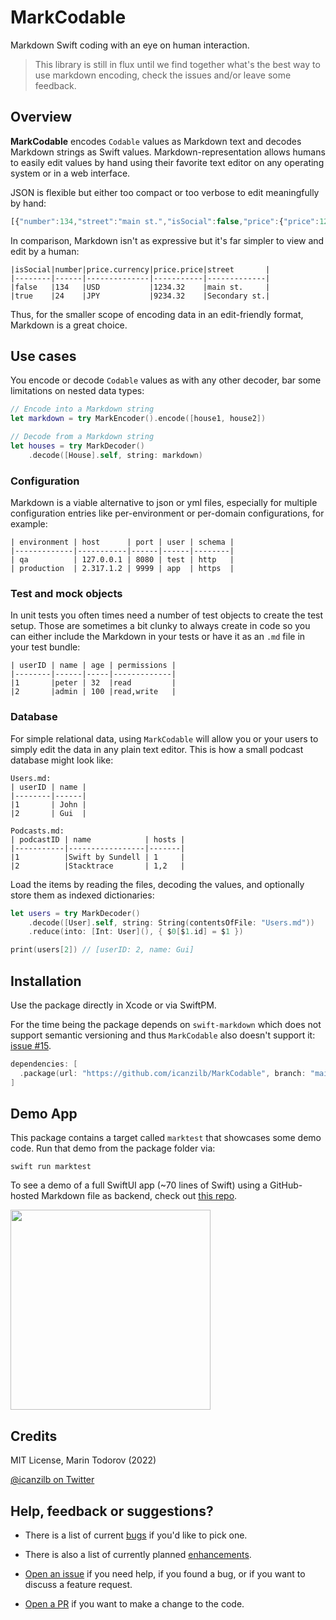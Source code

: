# MarkCodable

Markdown Swift coding with an eye on human interaction.

> This library is still in flux until we find together what's the best way to use markdown encoding, check the issues and/or leave some feedback.

## Overview

**MarkCodable** encodes `Codable` values as Markdown text and decodes Markdown strings as Swift values. Markdown-representation allows humans to easily edit values by hand using their favorite text editor on any operating system or in a web interface.

JSON is flexible but either too compact or too verbose to edit meaningfully by hand:

```javascript
[{"number":134,"street":"main st.","isSocial":false,"price":{"price":1234.3199999999999,"currency":"USD"}},{"number":24,"street":"Secondary st.","isSocial":true,"price":{"price":9234.3199999999997,"currency":"JPY"}}]
```

In comparison, Markdown isn't as expressive but it's far simpler to view and edit by a human:

```text
|isSocial|number|price.currency|price.price|street       |
|--------|------|--------------|-----------|-------------|
|false   |134   |USD           |1234.32    |main st.     |
|true    |24    |JPY           |9234.32    |Secondary st.|
```

Thus, for the smaller scope of encoding data in an edit-friendly format, Markdown is a great choice.

## Use cases

You encode or decode `Codable` values as with any other decoder, bar some limitations on nested data types:

```swift
// Encode into a Markdown string
let markdown = try MarkEncoder().encode([house1, house2])

// Decode from a Markdown string
let houses = try MarkDecoder()
    .decode([House].self, string: markdown)
```

### Configuration

Markdown is a viable alternative to json or yml files, especially for multiple configuration entries like per-environment or per-domain configurations, for example:

```text
| environment | host      | port | user | schema |
|-------------|-----------|------|------|--------|
| qa          | 127.0.0.1 | 8080 | test | http   |
| production  | 2.317.1.2 | 9999 | app  | https  |
```

### Test and mock objects

In unit tests you often times need a number of test objects to create the test setup. Those are sometimes a bit clunky to always create in code so you can either include the Markdown in your tests or have it as an `.md` file in your test bundle:

```text
| userID | name | age | permissions |
|--------|------|-----|-------------|
|1       |peter | 32  |read         |
|2       |admin | 100 |read,write   |
```

### Database

For simple relational data, using `MarkCodable` will allow you or your users to simply edit the data in any plain text editor. This is how a small podcast database might look like:

```text
Users.md:
| userID | name |
|--------|------|
|1       | John |
|2       | Gui  |

Podcasts.md:
| podcastID | name            | hosts |
|-----------|-----------------|-------|
|1          |Swift by Sundell | 1     |
|2          |Stacktrace       | 1,2   |
```

Load the items by reading the files, decoding the values, and optionally store them as indexed dictionaries:

```swift
let users = try MarkDecoder()
    .decode([User].self, string: String(contentsOfFile: "Users.md"))
    .reduce(into: [Int: User](), { $0[$1.id] = $1 })

print(users[2]) // [userID: 2, name: Gui]
```

## Installation

Use the package directly in Xcode or via SwiftPM.

For the time being the package depends on `swift-markdown` which does not support semantic versioning and thus `MarkCodable` also doesn't support it: [issue #15](https://github.com/icanzilb/MarkCodable/issues/15).

```swift
dependencies: [
  .package(url: "https://github.com/icanzilb/MarkCodable", branch: "main"),
]
```

## Demo App

This package contains a target called `marktest` that showcases some demo code. Run that demo from the package folder via:

```text
swift run marktest
```

To see a demo of a full SwiftUI app (~70 lines of Swift) using a GitHub-hosted Markdown file as backend, check out [this repo](https://github.com/icanzilb/MarkCodingDemoApp).

<img src="https://raw.githubusercontent.com/icanzilb/MarkCodingDemoApp/main/etc/app-screen.png" width=320>

## Credits

MIT License, Marin Todorov (2022)

[@icanzilb on Twitter](https://twitter.com/icanzilb)

## Help, feedback or suggestions?

- There is a list of current [bugs](https://github.com/icanzilb/MarkCodable/issues?q=is%3Aissue+is%3Aopen+label%3Abug) if you'd like to pick one.
- There is also a list of currently planned [enhancements](https://github.com/icanzilb/MarkCodable/issues?q=is%3Aissue+is%3Aopen+label%3Aenhancement).


- [Open an issue](https://github.com/icanzilb/MarkCodable/issues) if you need help, if you found a bug, or if you want to discuss a feature request.
- [Open a PR](https://github.com/icanzilb/MarkCodable/pulls) if you want to make a change to the code.
